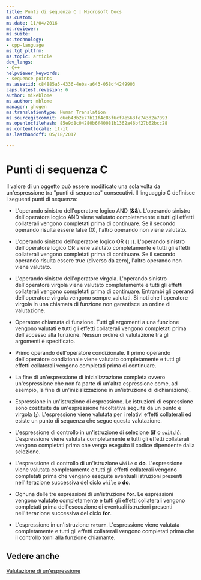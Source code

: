 ```yaml
---
title: Punti di sequenza C | Microsoft Docs
ms.custom: 
ms.date: 11/04/2016
ms.reviewer: 
ms.suite: 
ms.technology:
- cpp-language
ms.tgt_pltfrm: 
ms.topic: article
dev_langs:
- C++
helpviewer_keywords:
- sequence points
ms.assetid: c84885a5-4336-4eba-a643-058df4249903
caps.latest.revision: 6
author: mikeblome
ms.author: mblome
manager: ghogen
ms.translationtype: Human Translation
ms.sourcegitcommit: d6eb43b2e77b11f4c85f6cf7e563fe743d2a7093
ms.openlocfilehash: 85e9d8c04280b6f40081b1362a46bf27b62bcc28
ms.contentlocale: it-it
ms.lasthandoff: 05/18/2017

---
```

# <a name="c-sequence-points"></a>Punti di sequenza C
Il valore di un oggetto può essere modificato una sola volta da un'espressione tra "punti di sequenza" consecutivi. Il linguaggio C definisce i seguenti punti di sequenza:  
  
-   L'operando sinistro dell'operatore logico AND (**&&**). L'operando sinistro dell'operatore logico AND viene valutato completamente e tutti gli effetti collaterali vengono completati prima di continuare. Se il secondo operando risulta essere false (0), l'altro operando non viene valutato.  
  
-   L'operando sinistro dell'operatore logico OR (`||`). L'operando sinistro dell'operatore logico OR viene valutato completamente e tutti gli effetti collaterali vengono completati prima di continuare. Se il secondo operando risulta essere true (diverso da zero), l'altro operando non viene valutato.  
  
-   L'operando sinistro dell'operatore virgola. L'operando sinistro dell'operatore virgola viene valutato completamente e tutti gli effetti collaterali vengono completati prima di continuare. Entrambi gli operandi dell'operatore virgola vengono sempre valutati. Si noti che l'operatore virgola in una chiamata di funzione non garantisce un ordine di valutazione.  
  
-   Operatore chiamata di funzione. Tutti gli argomenti a una funzione vengono valutati e tutti gli effetti collaterali vengono completati prima dell'accesso alla funzione. Nessun ordine di valutazione tra gli argomenti è specificato.  
  
-   Primo operando dell'operatore condizionale. Il primo operando dell'operatore condizionale viene valutato completamente e tutti gli effetti collaterali vengono completati prima di continuare.  
  
-   La fine di un'espressione di inizializzazione completa ovvero un'espressione che non fa parte di un'altra espressione come, ad esempio, la fine di un'inizializzazione in un'istruzione di dichiarazione).  
  
-   Espressione in un'istruzione di espressione. Le istruzioni di espressione sono costituite da un'espressione facoltativa seguita da un punto e virgola (**;**). L'espressione viene valutata per i relativi effetti collaterali ed esiste un punto di sequenza che segue questa valutazione.  
  
-   L'espressione di controllo in un'istruzione di selezione (**if** o `switch`). L'espressione viene valutata completamente e tutti gli effetti collaterali vengono completati prima che venga eseguito il codice dipendente dalla selezione.  
  
-   L'espressione di controllo di un'istruzione `while` o **do**. L'espressione viene valutata completamente e tutti gli effetti collaterali vengono completati prima che vengano eseguite eventuali istruzioni presenti nell'iterazione successiva del ciclo `while` o **do**.  
  
-   Ognuna delle tre espressioni di un'istruzione **for**. Le espressioni vengono valutate completamente e tutti gli effetti collaterali vengono completati prima dell'esecuzione di eventuali istruzioni presenti nell'iterazione successiva del ciclo **for**.  
  
-   L'espressione in un'istruzione `return`. L'espressione viene valutata completamente e tutti gli effetti collaterali vengono completati prima che il controllo torni alla funzione chiamante.  
  
## <a name="see-also"></a>Vedere anche  
 [Valutazione di un'espressione](../c-language/expression-evaluation-c.md)
